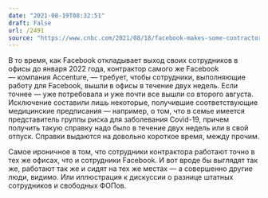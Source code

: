 ```yaml
---
date: "2021-08-19T08:32:51"
draft: False
url: /2491
source: "https://www.cnbc.com/2021/08/18/facebook-makes-some-contractors-come-into-offices-amid-delta-variant-spread.html"
---
```


В то время, как Facebook откладывает выход своих сотрудников в офисы до января 2022 года, контрактор самого же Facebook — компания Accenture, — требует, чтобы сотрудники, выполняющие работу для Facebook, вышли в офисы в течение двух недель. Если точнее — уже потребовала и уже почти все вышли со второго августа. Исключение составили лишь некоторые, получившие соответствующие медицинские предписания — например, о том, что в семье имеется представитель группы риска для заболевания Covid-19, причем получить такую справку надо было в течение двух недель или в свой отпуск. Справки выдаются на довольно короткое время, между прочим.

Самое ироничное в том, что сотрудники контрактора работают точно в тех же офисах, что и сотрудники Facebook. И вот вроде бы выглядят так же, работают так же и сидят на тех же местах — а совершенно другие люди, видимо. Или иллюстрация к дискуссии о разнице штатных сотрудников и свободных ФОПов.
